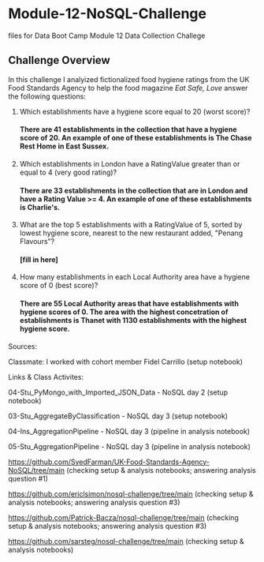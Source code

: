 # Module-12-NoSQL-Challenge
files for Data Boot Camp Module 12 Data Collection Challege

## Challenge Overview 
In this challenge I analyized fictionalized food hygiene ratings from the UK Food Standards Agency to help the food magazine *Eat Safe, Love* answer the following questions: 

1. Which establishments have a hygiene score equal to 20 (worst score)? 

    #### There are 41 establishments in the collection that have a hygiene score of 20. An example of one of these establishments is The Chase Rest Home in East Sussex. 
    
2. Which establishments in London have a RatingValue greater than or equal to 4 (very good rating)? 

    #### There are 33 establishments in the collection that are in London and have a Rating Value >= 4. An example of one of these establishments is Charlie's. 

3. What are the top 5 establishments with a RatingValue of 5, sorted by lowest hygiene score, nearest to the new restaurant added, "Penang Flavours"?

    #### [fill in here]

4. How many establishments in each Local Authority area have a hygiene score of 0 (best score)? 

    #### There are 55 Local Authority areas that have establishments with hygiene scores of 0. The area with the highest concetration of establishments is Thanet with 1130 establishments with the highest hygiene score. 

Sources: 

Classmate: I worked with cohort member Fidel Carrillo (setup notebook)

Links & Class Activites:

04-Stu_PyMongo_with_Imported_JSON_Data - NoSQL day 2 (setup notebook)

03-Stu_AggregateByClassification - NoSQL day 3 (setup notebook)

04-Ins_AggregationPipeline - NoSQL day 3 (pipeline in analysis notebook)

05-Stu_AggregationPipeline - NoSQL day 3 (pipeline in analysis notebook)

https://github.com/SyedFarman/UK-Food-Standards-Agency-NoSQL/tree/main (checking setup & analysis notebooks; answering analysis question #1)

https://github.com/ericlsimon/nosql-challenge/tree/main (checking setup & analysis notebooks; answering analysis question #3)

https://github.com/Patrick-Bacza/nosql-challenge/tree/main (checking setup & analysis notebooks; answering analysis question #3)

https://github.com/sarsteg/nosql-challenge/tree/main (checking setup & analysis notebooks)